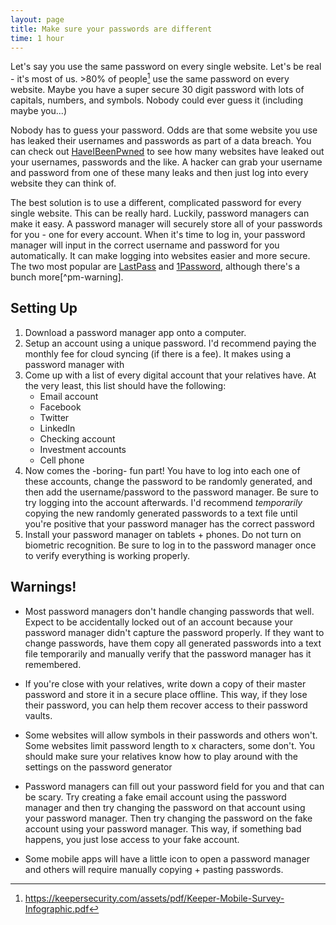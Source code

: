 ```yaml
---
layout: page
title: Make sure your passwords are different
time: 1 hour
---
```

Let's say you use the same password on every single website. Let's be real -
it's most of us. >80% of people[^password-study] use the same password on every
website. Maybe you have a super secure 30 digit password with lots of capitals,
numbers, and symbols. Nobody could ever guess it (including maybe you...)

Nobody has to guess your password. Odds are that some website you use has
leaked their usernames and passwords as part of a data breach. You can check
out [HaveIBeenPwned][hibp] to see how many websites have leaked out your
usernames, passwords and the like. A hacker can grab your username and password
from one of these many leaks and then just log into every website they can
think of.

The best solution is to use a different, complicated password for every single
website. This can be really hard. Luckily, password managers can make it easy.
A password manager will securely store all of your passwords for you - one for
every account. When it's time to log in, your password manager will input in
the correct username and password for you automatically. It can make logging
into websites easier and more secure.  The two most popular are [LastPass][lastpass] and
[1Password][1password], although there's a bunch more[^pm-warning].


## Setting Up
1. Download a password manager app onto a computer.
2. Setup an account using a unique password. I'd recommend paying the monthly
   fee for cloud syncing (if there is a fee). It makes using a password manager with
3. Come up with a list of every digital account that your relatives have. At
   the very least, this list should have the following:
   * Email account
   * Facebook
   * Twitter
   * LinkedIn
   * Checking account
   * Investment accounts
   * Cell phone
4. Now comes the -boring- fun part! You have to log into each one of these
   accounts, change the password to be randomly generated, and then add the
   username/password to the password manager. Be sure to try logging into the
   account afterwards. I'd recommend *temporarily* copying the new randomly
   generated passwords to a text file until you're positive that your password
   manager has the correct password
5. Install your password manager on tablets + phones. Do not turn on biometric
   recognition. Be sure to log in to the password manager once to verify
   everything is working properly.

## Warnings!
* Most password managers don't handle changing passwords that well. Expect to
  be accidentally locked out of an account because your password manager didn't
  capture the password properly.  If they want to change
  passwords, have them copy all generated passwords into a text file
  temporarily and manually verify that the password manager has it remembered.

* If you're close with your relatives, write down a copy of their master
  password and store it in a secure place offline. This way, if they lose their
  password, you can help them recover access to their password vaults.

* Some websites will allow symbols in their passwords and others won't. Some
  websites limit password length to x characters, some don't. You should make
  sure your relatives know how to play around with the settings on the password
  generator

* Password managers can fill out your password field for you and that can be
  scary. Try creating a fake email account using the password manager and then
  try changing the password on that account using your password manager. Then
  try changing the password on the fake account using your password manager.
  This way, if something bad happens, you just lose access to your fake
  account.

* Some mobile apps will have a little icon to open a password manager and
  others will require manually copying + pasting passwords.


[^password-study]: https://keepersecurity.com/assets/pdf/Keeper-Mobile-Survey-Infographic.pdf
[^pm-manager]: There's a whole bunch of very, very bad password managers out
  there that can make you less secure. Be sure that you understand why your
  password manager is secure. Most password managers have security white-pages
  and you can Google around for basic primers on password manager security to
  know what to look for.

[hibp]: https://haveibeenpwned.com/
[lastpass]: http://www.lastpass.com/
[1password]: https://www.1password.com/
